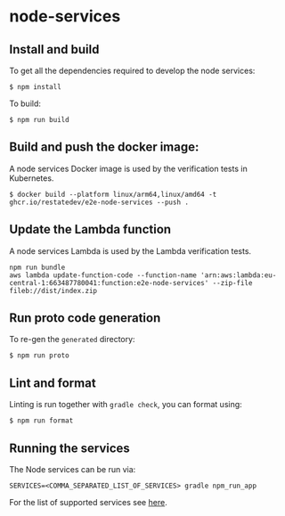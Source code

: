 # node-services

## Install and build

To get all the dependencies required to develop the node services:

```shell
$ npm install
```

To build:

```shell
$ npm run build
```

## Build and push the docker image:
A node services Docker image is used by the verification tests in Kubernetes.

```shell
$ docker build --platform linux/arm64,linux/amd64 -t ghcr.io/restatedev/e2e-node-services --push .
```

## Update the Lambda function
A node services Lambda is used by the Lambda verification tests.

```shell
npm run bundle
aws lambda update-function-code --function-name 'arn:aws:lambda:eu-central-1:663487780041:function:e2e-node-services' --zip-file fileb://dist/index.zip
```

## Run proto code generation

To re-gen the `generated` directory:

```shell
$ npm run proto
```

## Lint and format

Linting is run together with `gradle check`, you can format using:

```shell
$ npm run format
```

## Running the services

The Node services can be run via:

```shell
SERVICES=<COMMA_SEPARATED_LIST_OF_SERVICES> gradle npm_run_app 
```

For the list of supported services see [here](src/app.ts).
